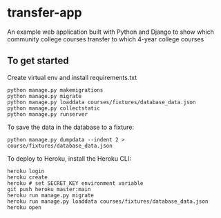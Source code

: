 # transfer-app

An example web application built with Python and Django to show which community college courses transfer to which 4-year college courses

## To get started

Create virtual env and install requirements.txt

```
python manage.py makemigrations
python manage.py migrate
python manage.py loaddata courses/fixtures/database_data.json
python manage.py collectstatic
python manage.py runserver
```

To save the data in the database to a fixture:

```
python manage.py dumpdata --indent 2 > course/fixtures/database_data.json
```

To deploy to Heroku, install the Heroku CLI:

```
heroku login
heroku create
heroku # set SECRET_KEY environment variable
git push heroku master:main
heroku run manage.py migrate
heroku run manage.py loaddata courses/fixtures/database_data.json
heroku open
```
